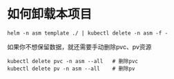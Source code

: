 # 如何卸载本项目
```
helm -n asm template ./ | kubectl delete -n asm -f -
```

如果你不想保留数据，就还需要手动删除pvc、pv资源

```
kubectl delete pvc -n asm --all   # 删除pvc
kubectl delete pv -n asm --all    # 删除pv
```
